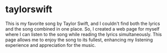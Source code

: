 # taylorswift
This is my favorite song by Taylor Swift, and I couldn't find both the lyrics and the song combined in one place. So, I created a web page for myself where I can listen to the song while reading the lyrics simultaneously. This page allows me to enjoy the song to its fullest, enhancing my listening experience and appreciation for the music.
